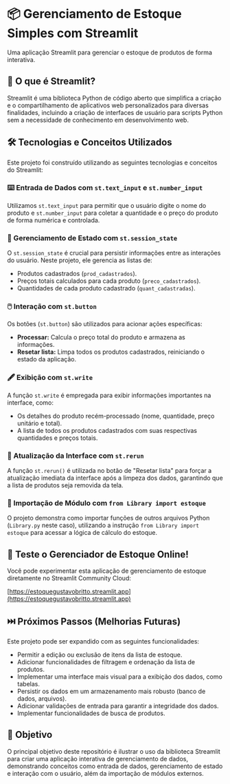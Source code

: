 # 📦 Gerenciamento de Estoque Simples com Streamlit

Uma aplicação Streamlit para gerenciar o estoque de produtos de forma interativa.

## 🚀 O que é Streamlit?

Streamlit é uma biblioteca Python de código aberto que simplifica a criação e o compartilhamento de aplicativos web personalizados para diversas finalidades, incluindo a criação de interfaces de usuário para scripts Python sem a necessidade de conhecimento em desenvolvimento web.

## 🛠️ Tecnologias e Conceitos Utilizados

Este projeto foi construído utilizando as seguintes tecnologias e conceitos do Streamlit:

### ⌨️ Entrada de Dados com `st.text_input` e `st.number_input`

Utilizamos `st.text_input` para permitir que o usuário digite o nome do produto e `st.number_input` para coletar a quantidade e o preço do produto de forma numérica e controlada.

### 💾 Gerenciamento de Estado com `st.session_state`

O `st.session_state` é crucial para persistir informações entre as interações do usuário. Neste projeto, ele gerencia as listas de:

* Produtos cadastrados (`prod_cadastrados`).
* Preços totais calculados para cada produto (`preco_cadastrados`).
* Quantidades de cada produto cadastrado (`quant_cadastradas`).

### 🖱️ Interação com `st.button`

Os botões (`st.button`) são utilizados para acionar ações específicas:

* **Processar:** Calcula o preço total do produto e armazena as informações.
* **Resetar lista:** Limpa todos os produtos cadastrados, reiniciando o estado da aplicação.

### 🖋️ Exibição com `st.write`

A função `st.write` é empregada para exibir informações importantes na interface, como:

* Os detalhes do produto recém-processado (nome, quantidade, preço unitário e total).
* A lista de todos os produtos cadastrados com suas respectivas quantidades e preços totais.

### 🔄 Atualização da Interface com `st.rerun`

A função `st.rerun()` é utilizada no botão de "Resetar lista" para forçar a atualização imediata da interface após a limpeza dos dados, garantindo que a lista de produtos seja removida da tela.

### 🔗 Importação de Módulo com `from Library import estoque`

O projeto demonstra como importar funções de outros arquivos Python (`Library.py` neste caso), utilizando a instrução `from Library import estoque` para acessar a lógica de cálculo do estoque.

## 🧪 Teste o Gerenciador de Estoque Online!

Você pode experimentar esta aplicação de gerenciamento de estoque diretamente no Streamlit Community Cloud:

[https://estoquegustavobritto.streamlit.app](https://estoquegustavobritto.streamlit.app)

## ⏭️ Próximos Passos (Melhorias Futuras)

Este projeto pode ser expandido com as seguintes funcionalidades:

* Permitir a edição ou exclusão de itens da lista de estoque.
* Adicionar funcionalidades de filtragem e ordenação da lista de produtos.
* Implementar uma interface mais visual para a exibição dos dados, como tabelas.
* Persistir os dados em um armazenamento mais robusto (banco de dados, arquivos).
* Adicionar validações de entrada para garantir a integridade dos dados.
* Implementar funcionalidades de busca de produtos.

## 🎯 Objetivo

O principal objetivo deste repositório é ilustrar o uso da biblioteca Streamlit para criar uma aplicação interativa de gerenciamento de dados, demonstrando conceitos como entrada de dados, gerenciamento de estado e interação com o usuário, além da importação de módulos externos.
